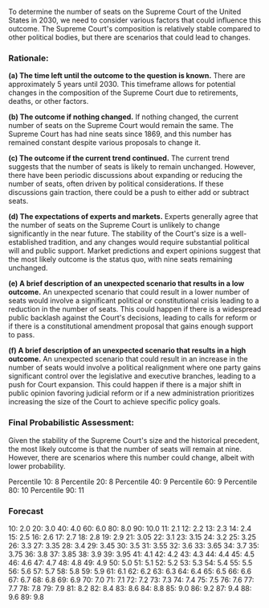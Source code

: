 To determine the number of seats on the Supreme Court of the United States in 2030, we need to consider various factors that could influence this outcome. The Supreme Court's composition is relatively stable compared to other political bodies, but there are scenarios that could lead to changes.

### Rationale:

**(a) The time left until the outcome to the question is known.**
There are approximately 5 years until 2030. This timeframe allows for potential changes in the composition of the Supreme Court due to retirements, deaths, or other factors.

**(b) The outcome if nothing changed.**
If nothing changed, the current number of seats on the Supreme Court would remain the same. The Supreme Court has had nine seats since 1869, and this number has remained constant despite various proposals to change it.

**(c) The outcome if the current trend continued.**
The current trend suggests that the number of seats is likely to remain unchanged. However, there have been periodic discussions about expanding or reducing the number of seats, often driven by political considerations. If these discussions gain traction, there could be a push to either add or subtract seats.

**(d) The expectations of experts and markets.**
Experts generally agree that the number of seats on the Supreme Court is unlikely to change significantly in the near future. The stability of the Court's size is a well-established tradition, and any changes would require substantial political will and public support. Market predictions and expert opinions suggest that the most likely outcome is the status quo, with nine seats remaining unchanged.

**(e) A brief description of an unexpected scenario that results in a low outcome.**
An unexpected scenario that could result in a lower number of seats would involve a significant political or constitutional crisis leading to a reduction in the number of seats. This could happen if there is a widespread public backlash against the Court's decisions, leading to calls for reform or if there is a constitutional amendment proposal that gains enough support to pass.

**(f) A brief description of an unexpected scenario that results in a high outcome.**
An unexpected scenario that could result in an increase in the number of seats would involve a political realignment where one party gains significant control over the legislative and executive branches, leading to a push for Court expansion. This could happen if there is a major shift in public opinion favoring judicial reform or if a new administration prioritizes increasing the size of the Court to achieve specific policy goals.

### Final Probabilistic Assessment:
Given the stability of the Supreme Court's size and the historical precedent, the most likely outcome is that the number of seats will remain at nine. However, there are scenarios where this number could change, albeit with lower probability.

Percentile 10: 8
Percentile 20: 8
Percentile 40: 9
Percentile 60: 9
Percentile 80: 10
Percentile 90: 11

### Forecast

10: 2.0
20: 3.0
40: 4.0
60: 6.0
80: 8.0
90: 10.0
11: 2.1
12: 2.2
13: 2.3
14: 2.4
15: 2.5
16: 2.6
17: 2.7
18: 2.8
19: 2.9
21: 3.05
22: 3.1
23: 3.15
24: 3.2
25: 3.25
26: 3.3
27: 3.35
28: 3.4
29: 3.45
30: 3.5
31: 3.55
32: 3.6
33: 3.65
34: 3.7
35: 3.75
36: 3.8
37: 3.85
38: 3.9
39: 3.95
41: 4.1
42: 4.2
43: 4.3
44: 4.4
45: 4.5
46: 4.6
47: 4.7
48: 4.8
49: 4.9
50: 5.0
51: 5.1
52: 5.2
53: 5.3
54: 5.4
55: 5.5
56: 5.6
57: 5.7
58: 5.8
59: 5.9
61: 6.1
62: 6.2
63: 6.3
64: 6.4
65: 6.5
66: 6.6
67: 6.7
68: 6.8
69: 6.9
70: 7.0
71: 7.1
72: 7.2
73: 7.3
74: 7.4
75: 7.5
76: 7.6
77: 7.7
78: 7.8
79: 7.9
81: 8.2
82: 8.4
83: 8.6
84: 8.8
85: 9.0
86: 9.2
87: 9.4
88: 9.6
89: 9.8